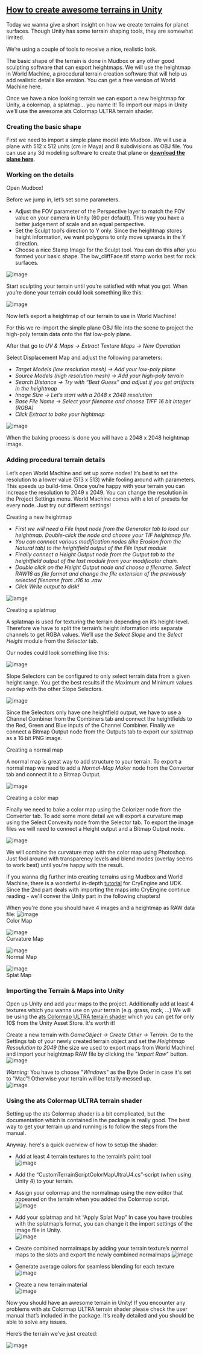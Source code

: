 ## [How to create awesome terrains in Unity](http://www.bitsalive.com/how-to-create-awesome-terrains-in-unity/)


Today we wanna give a short insight on how we create terrains for planet surfaces. Though Unity has some terrain shaping tools, they are somewhat limited.

We’re using a couple of tools to receive a nice, realistic look.

The basic shape of the terrain is done in Mudbox or any other good sculpting software that can export heightmaps. We will use the heightmap in World Machine, a procedural terrain creation software that will help us add realistic details like erosion. You can get a free version of World Machine here.

Once we have a nice looking terrain we can export a new heightmap for Unity, a colormap, a splatmap… you name it! To import our maps in Unity we’ll use the awesome ats Colormap ULTRA terrain shader.

### Creating the basic shape

First we need to import a simple plane model into Mudbox. We will use a plane with 512 x 512 units (cm in Maya) and 8 subdivisions as OBJ file. You can use any 3d modeling software to create that plane or [**download the plane here**](http://www.bitsalive.com/blogfiles/simple_plane.zip).  


### Working on the details

Open Mudbox! 

Before we jump in, let’s set some parameters.
- Adjust the FOV parameter of the Perspective layer to match the FOV value on your camera in Unity (60 per default). This way you have a better judgement of scale and an equal perspective.
- Set the Sculpt tool’s direction to Y only. Since the heightmap stores height information, we want polygons to only move upwards in the Y direction. 
- Choose a nice Stamp Image for the Sculpt tool. You can do this after you formed your basic shape. The bw_cliffFace.tif stamp works best for rock surfaces.

![image](http://www.bitsalive.com/wp-content/uploads/2013/10/mudbox_settings.png)

Start sculpting your terrain until you’re satisfied with what you got. When you’re done your terrain could look something like this:   

![image](http://www.bitsalive.com/wp-content/uploads/2013/10/mudbox_terrain.png)

Now let’s export a heightmap of our terrain to use in World Machine! 

For this we re-import the simple plane OBJ file into the scene to project the high-poly terrain data onto the flat low-poly plane.

After that go to _UV & Maps → Extract Texture Maps → New Operation_

Select Displacement Map and adjust the following parameters:
- *Target Models (low resolution mesh)  → Add your low-poly plane*
- *Source Models (high resolution mesh) → Add your high-poly terrain*
- *Search Distance → Try with “Best Guess” and adjust if you get artifacts in the heightmap*
- *Image Size → Let’s start with a 2048 x 2048 resolution*
- *Base File Name → Select your filename and choose TIFF 16 bit Integer (RGBA)*
- *Click Extract to bake your hightmap*


![image](http://www.bitsalive.com/wp-content/uploads/2013/10/export.png)

When the baking process is done you will have a 2048 x 2048 heightmap image.


### Adding procedural terrain details

Let’s open World Machine and set up some nodes! It’s best to set the resolution to a lower value (513 x 513) while fooling around with parameters. This speeds up build-time. Once you’re happy with your terrain you can increase the resolution to 2049 x 2049. You can change the resolution in the Project Settings menu. World Machine comes with a lot of presets for every node. Just try out different settings!

Creating a new heightmap

- *First we will need a File Input node from the Generator tab to load our heightmap. Double-click the node and choose your TIF heightmap file.*
- *You can connect various modification nodes (like Erosion from the Natural tab) to the heightfield output of the File Input module*
- *Finally connect a Height Output node from the Output tab to the heightfield output of the last module from your modificator chain.*
- *Double click on the Height Output node and choose a filename. Select RAW16 as file format and change the file extension of the previously selected filename from .r16 to .raw*
- *Click Write output to disk!*

![iamge](http://www.bitsalive.com/wp-content/uploads/2013/10/heightmap_settings.png) 

Creating a splatmap

A splatmap is used for texturing the terrain depending on it’s height-level. Therefore we have to split the terrain’s height information into separate channels to get RGBA values. We’ll use the *Select Slope* and the *Select Height* module from the *Selector* tab.

Our nodes could look something like this:

![image](http://www.bitsalive.com/wp-content/uploads/2013/10/splatmap_settings.png)

Slope Selectors can be configured to only select terrain data from a given height range. You get the best results if the Maximum and Minimum values overlap with the other Slope Selectors.

![image](http://www.bitsalive.com/wp-content/uploads/2013/10/slope_settings.png)

Since the Selectors only have one heightfield output, we have to use a Channel Combiner from the Combiners tab and connect the heightfields to the Red, Green and Blue inputs of the Channel Combiner. Finally we connect a Bitmap Output node from the Outputs tab to export our splatmap as a 16 bit PNG image.

Creating a normal map

A normal map is great way to add structure to your terrain. To export a normal map we need to add a *Normal-Map Maker* node from the Converter tab and connect it to a Bitmap Output.

![image](http://www.bitsalive.com/wp-content/uploads/2013/10/normal_settings.png)


Creating a color map

Finally we need to bake a color map using the Colorizer node from the Converter tab. To add some more detail we will export a curvature map using the Select Convexity node from the Selector tab. To export the image files we will need to connect a Height output and a Bitmap Output node.  

![image](http://www.bitsalive.com/wp-content/uploads/2013/10/settings_full.png)

We will combine the curvature map with the color map using Photoshop. Just fool around with transparency levels and blend modes (overlay seems to work best) until you're happy with the result.

if you wanna dig further into creating terrains using Mudbox and World Machine, there is a wonderful in-depth [tutorial](http://youtu.be/p0o3bqoM0Qg) for CryEngine and UDK. Since the 2nd part deals with importing the maps into CryEngine continue reading - we'll conver the Unity part in the following chapters!

When you're done you should have 4 images and a heightmap as RAW data file:
![image](http://www.bitsalive.com/wp-content/uploads/2013/10/colormap.jpg)  
Color Map


![image](http://www.bitsalive.com/wp-content/uploads/2013/10/curvaturemap.jpg)  
Curvature Map


![image](http://www.bitsalive.com/wp-content/uploads/2013/10/normal_map.jpg)  
Normal Map


![image](http://www.bitsalive.com/wp-content/uploads/2013/10/splatmap.jpg)  
Splat Map


### Importing the Terrain & Maps into Unity

Open up Unity and add your maps to the project. Additionally add at least 4 textures which you wanna use on your terrain (e.g. grass, rock, ...) We will be using the [ats Colormap ULTRA terrain shader](https://www.assetstore.unity3d.com/#/content/4722) which you can get for only 10$ from the Unity Asset Store. It's worth it!

Create a new terrain with *GameObject → Create Other → Terrain*. Go to the Settings tab of your newly created terrain object and set the *Heightmap Resoulution to 2049* (the size we used to export maps from World Machine) and import your heightmap RAW file by clicking the "*Import Raw*" button.  
![image](http://www.bitsalive.com/wp-content/uploads/2013/10/terrain_settings.png)  

*Warning:* You have to choose "*Windows*" as the Byte Order in case it's set to "Mac"! Otherwise your terrain will be totally messed up.  
![image](http://www.bitsalive.com/wp-content/uploads/2013/10/heightmap_import.png)  

### Using the ats Colormap ULTRA terrain shader

Setting up the ats Colormap shader is a bit complicated, but the documentation which is contained in the package is really good. The best way to get your terrain up and running is to follow the steps from the manual.

Anyway. here's a quick overview of how to setup the shader:
- Add at least 4 terrain textures to the terrain’s paint tool  
![image](http://www.bitsalive.com/wp-content/uploads/2013/10/add_textures.png)  
- Add the “CustomTerrainScriptColorMapUltraU4.cs”-script (when using Unity 4) to your terrain.
- Assign your colormap and the normalmap using the new editor that appeared on the terrain when you added the Colormap script.  
![image](http://www.bitsalive.com/wp-content/uploads/2013/10/add_colormap.png)

- Add your splatmap and hit “Apply Splat Map” In case you have troubles with the splatmap’s format, you can change it the import settings of the image file in Unity.  
![image](http://www.bitsalive.com/wp-content/uploads/2013/10/add_splatmap.png)


- Create combined normalmaps by adding your terrain texture’s normal maps to the slots and export the newly combined normalmaps
![image](http://www.bitsalive.com/wp-content/uploads/2013/10/combine_normals.png)

- Generate average colors for seamless blending for each texture  
![image](http://www.bitsalive.com/wp-content/uploads/2013/10/avg_color.png)


- Create a new terrain material  
![image](http://www.bitsalive.com/wp-content/uploads/2013/10/create_material.png)


Now you should have an awesome terrain in Unity! If you encounter any problems with ats Colormap ULTRA terrain shader please check the user manual that’s included in the package. It’s really detailed and you should be able to solve any issues.


Here’s the terrain we’ve just created:

![image](http://www.bitsalive.com/wp-content/uploads/2013/10/terrain_final.jpg)